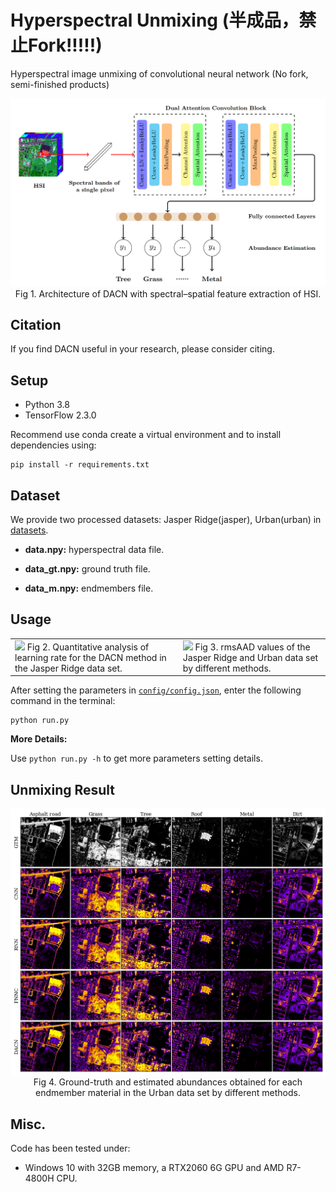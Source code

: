 # Hyperspectral Unmixing (半成品，禁止Fork!!!!!)

Hyperspectral image unmixing of convolutional neural network (No fork, semi-finished products)

<div align=center> 
    <img src='images/Architecture.png'>
    Fig 1. Architecture of DACN with spectral–spatial feature extraction of HSI.
</div>

## Citation

If you find DACN useful in your research, please consider citing.

## Setup

- Python 3.8
- TensorFlow 2.3.0

Recommend use conda create a virtual environment and to install dependencies using: 
```
pip install -r requirements.txt
```

## Dataset

We provide two processed datasets: Jasper Ridge(jasper), Urban(urban) in [datasets](datasets).

- <b>data.npy:</b> hyperspectral data file.

- <b>data_gt.npy:</b> ground truth file.

- <b>data_m.npy:</b> endmembers file.

## Usage

<table>
    <tr>
        <td>
            <img src='images/Learning%20Rate.png'>
            Fig 2. Quantitative analysis of learning rate for the DACN method in the Jasper Ridge data set.
        </td>
        <td>
            <img src='images/rmsAAD.png'>
            Fig 3. rmsAAD values of the Jasper Ridge and Urban data set by different methods.
        </td>
    </tr>
</table>

After setting the parameters in [`config/config.json`](https://github.com/laugh12321/Hyperspectral-Imagery-Unmixing/blob/main/config/config.json), enter the following command in the terminal:

```
python run.py
```

<b>More Details:</b>

Use `python run.py -h` to get more parameters setting details.

## Unmixing Result

<div align=center> 
    <img src='images/estimated_abundances.png'>
    Fig 4. Ground-truth and estimated abundances obtained for each endmember material in the Urban data set by different methods.
</div>

## Misc.

Code has been tested under:

- Windows 10 with 32GB memory, a RTX2060 6G GPU and AMD R7-4800H CPU.
